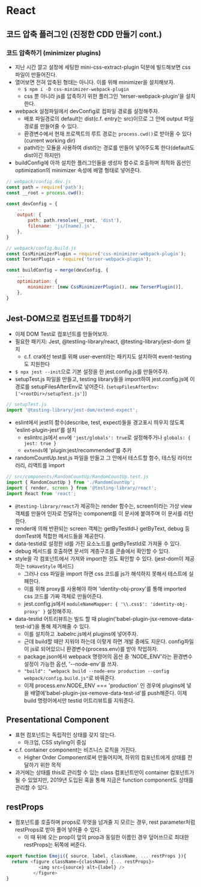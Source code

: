 # React

## 코드 압축 플러그인 (진정한 CDD 만들기 cont.)

### 코드 압축하기 (minimizer plugins)
- 지난 시간 깔고 설정에 세팅한 mini-css-extract-plugin 덕분에 빌드해보면 css 파일이 만들어진다. 
- 열어보면 전혀 압축된 형태는 아니다. 이를 위해 minimizer을 설치해보자.
  - `$ npm i -D css-minimizer-webpack-plugin`
  - css 뿐 아니라 js를 압축하기 위한 플러그인 'terser-webpack-plugin'을 설치한다.
- webpack 설정파일에서 devConfig로 컴파일 경로를 설정해주자. 
  - 배포 파일경로의 default는 dist(c.f. entry는 src)이므로 그 안에 output 파일 경로를 만들어줄 수 있다.
  - 환경변수에서 현재 프로젝트의 루트 경로는 `process.cwd()`로 받아올 수 있다(current working dir)
  - path라는 모듈을 사용하여 dist라는 경로를 만들어 넣어주도록 한다(default도 dist이긴 하지만)
- buildConfig에 아까 설치한 플러그인들을 생성자 함수로 호출하며 최적화 옵션인 optimization의 minimizer 속성에 배열 형태로 넣어준다.
```js
// webpack/config.dev.js
const path = require('path');
const __root = process.cwd();

const devConfig = {
    ...
    output: {
        path: path.resolve(__root, 'dist'),
        filename: 'js/[name].js',
    },
}

// webpack/config.build.js  
const CssMinimizerPlugin = require('css-minimizer-webpack-plugin');
const TerserPlugin = require('terser-webpack-plugin');

const buildConfig = merge(devConfig, {
    ...
    optimization: {
        minimizer: [new CssMinimizerPlugin(), new TerserPlugin()],
    },
}  
```

## Jest-DOM으로 컴포넌트를 TDD하기

- 이제 DOM Test로 컴포넌트를 만들어보자.
- 필요한 패키지: Jest, @testling-library/react, @testing-library/jest-dom 설치
  - c.f. cra에선 test를 위해 user-event라는 패키지도 설치하여 event-testing도 지원한다
- `$ npx jest --init`으로 기본 설정을 한 jest.config.js를 만들어주자. 
- setupTest.js 파일을 만들고, testing library들을 import하여 jest.config.js에 이 경로를 setupFilesAfterEnv로 넣어준다. (`setupFilesAfterEnv: ['<rootDir>/setupTest.js']`)
```js
// setupTest.js
import '@testing-library/jest-dom/extend-expect';
```
- eslint에서 jest의 함수(describe, test, expect)들을 경고표시 띄우지 않도록 'eslint-plugin-jest'를 설치
  - eslintrc.js에서 `env`에 `'jest/globals': true`로 설정해주거나 `globals: { jest: true }`
  - `extends`에 'plugin:jest/recommended'를 추카
- randomCountUp.test.js 파일을 만들고 그 안에서 테스트할 함수, 테스팅 라이브러리, 리액트를 import
```js
// src/components/RandomCountUp/RandomCountUp.test.js
import { RandomCountUp } from './RandomCountUp';
import { render, screen } from '@testing-library/react';
import React from 'react';
```
  - `@testing-library/react`가 제공하는 render 함수는, screen이라는 가상 view 객체를 만들어 인자로 전달하는 component를 이 문서에 붙여주며 이 문서를 리턴한다. 
  - render에 의해 반환되는 screen 객체는 getByTestId나 getByText, debug 등 domTest에 적합한 메서드들을 제공한다.
  - data-testid로 설정한 id를 가진 요소노드를 getByTestId로 가져올 수 있다.
  - debug 메서드를 호출하면 문서의 계층구조를 콘솔에서 확인할 수 있다.
- style을 각 컴포넌트에서 가져와 import한 것도 확인할 수 있다. (jest-dom이 제공하는 `toHaveStyle` 메서드)
  - 그러나 css 파일을 import 하면 css 코드를 js가 해석하지 못해서 테스트에 실패한다. 
  - 이를 위해 proxy를 사용해야 하며 'identity-obj-proxy'를 통해 imported css 코드를 가짜 객체로 만들어준다.
  - jest.config.js에서 `moduleNameMapper: { '\\.css$': 'identity-obj-proxy' }` 설정해주자.
- data-testid 어트리뷰트는 빌드 할 때 plugin('babel-plugin-jsx-remove-data-test-id')을 통해 제거해줄 수 있다.
  - 이를 설치하고 .babelrc.js에서 plugins에 넣어주자.
  - 근데 build할 때만 지워야 하는데 이렇게 하면 개발 중에도 지운다. config파일이 js로 되어있으니 환경변수(process.env)를 받아 작업하자.
  - package.json에서 webpack 명령어의 옵션 중 'NODE_ENV'라는 환경변수 설정이 가능한 옵션, '--node-env'를 쓰자.
  - `"build": "webpack build --node-env production --config webpack/config.build.js"`로 바꿔준다.
  - 이제 process.env.NODE_ENV === 'production' 인 경우에 plugins에 넣을 배열에'babel-plugin-jsx-remove-data-test-id'를 push해준다. 이제 build 명령어에서만 testid 어트리뷰트를 지워준다.

## Presentational Component
- 표현 컴포넌트는 독립적인 상태를 갖지 않는다. 
  - 마크업, CSS styling이 중심
- c.f. container component는 비즈니스 로직을 가진다.
  - Higher Order Component로써 만들어지며, 하위의 컴포넌트에게 상태를 전달하기 위한 목적
- 과거에는 상태를 this로 관리할 수 있는 class 컴포넌트만이 container 컴포넌트가 될 수 있었지만, 2019년 도입된 훅을 통해 지금은 function component도 상태를 관리할 수 있다.

## restProps
- 컴포넌트를 호출하며 props로 무엇을 넘겨줄 지 모르는 경우, rest parameter처럼 restProps로 받아 풀어 넣어줄 수 있다.
  - 이 때 뒤에 오는 prop이 앞의 prop과 동일한 이름인 경우 덮어쓰므로 최대한 restProps는 뒤쪽에 써준다.
```js
export function Emoji({ source, label, className, ... restProps }){
  return <figure className={className} {... restProps}>
            <img src={source} alt={label} />
          </figure>
}
```

